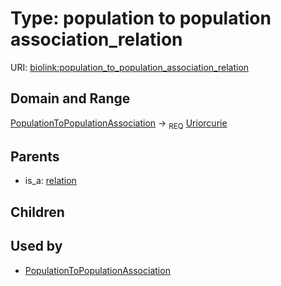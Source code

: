 
# Type: population to population association_relation




URI: [biolink:population_to_population_association_relation](https://w3id.org/biolink/vocab/population_to_population_association_relation)


## Domain and Range

[PopulationToPopulationAssociation](PopulationToPopulationAssociation.md) ->  <sub>REQ</sub> [Uriorcurie](type/Uriorcurie.md)

## Parents

 *  is_a: [relation](relation.md)

## Children


## Used by

 * [PopulationToPopulationAssociation](PopulationToPopulationAssociation.md)
